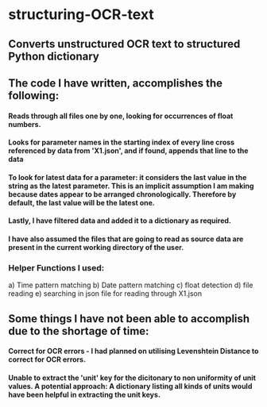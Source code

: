 # structuring-OCR-text
## Converts unstructured OCR text to structured Python dictionary

## The code I have written, accomplishes the following:

#### Reads through all files one by one, looking for occurrences of float numbers.

#### Looks for parameter names in the starting index of every line cross referenced by data from 'X1.json', and if found, appends that line to the data

#### To look for latest data for a parameter: it considers the last value in the string as the latest parameter. This is an implicit assumption I am making because dates appear to be arranged chronologically. Therefore by default, the last value will be the latest one.

#### Lastly, I have filtered data and added it to a dictionary as required.

#### I have also assumed the files that are going to read as source data are present in the current working directory of the user.

### Helper Functions I used: 
a) Time pattern matching 
b) Date pattern matching 
c) float detection 
d) file reading 
e) searching in json file for reading through X1.json

## Some things I have not been able to accomplish due to the shortage of time:

#### Correct for OCR errors - I had planned on utilising Levenshtein Distance to correct for OCR errors.

#### Unable to extract the 'unit' key for the dicitonary to non uniformity of unit values. A potential approach: A dictionary listing all kinds of units would have been helpful in extracting the unit keys.
